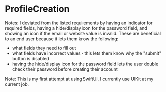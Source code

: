 # ProfileCreation

Notes:
I deviated from the listed requirements by having an indicator for required fields, having a hide/display icon for the password field, and showing an icon if the email or website value is invalid. These are beneficial to an end user because it lets them know the following:
- what fields they need to fill out
- what fields have incorrect values - this lets them know why the "submit" button is disabled
- having the hide/display icon for the password field lets the user double check their password before creating their account


Note: This is my first attempt at using SwiftUI. I currently use UIKit at my current job.
